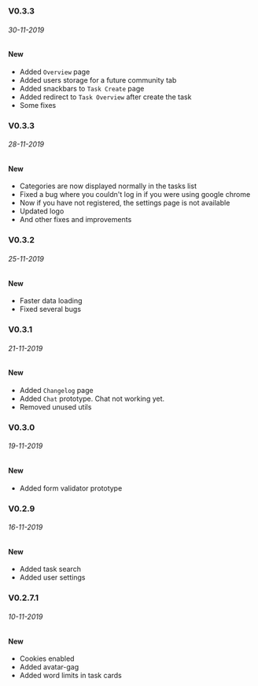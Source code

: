 ### V0.3.3

###### 30-11-2019

#### New

- Added `Overview` page
- Added users storage for a future community tab
- Added snackbars to `Task Create` page
- Added redirect to `Task Overview` after create the task
- Some fixes
### V0.3.3

###### 28-11-2019

#### New

- Categories are now displayed normally in the tasks list
- Fixed a bug where you couldn't log in if you were using google chrome
- Now if you have not registered, the settings page is not available
- Updated logo
- And other fixes and improvements

### V0.3.2

###### 25-11-2019

#### New

- Faster data loading
- Fixed several bugs

### V0.3.1

###### 21-11-2019

#### New

- Added `Changelog` page
- Added `Chat` prototype. Chat not working yet.
- Removed unused utils

### V0.3.0

###### 19-11-2019

#### New

- Added form validator prototype

### V0.2.9

###### 16-11-2019

#### New

- Added task search
- Added user settings

### V0.2.7.1

###### 10-11-2019

#### New

- Cookies enabled
- Added avatar-gag
- Added word limits in task cards
